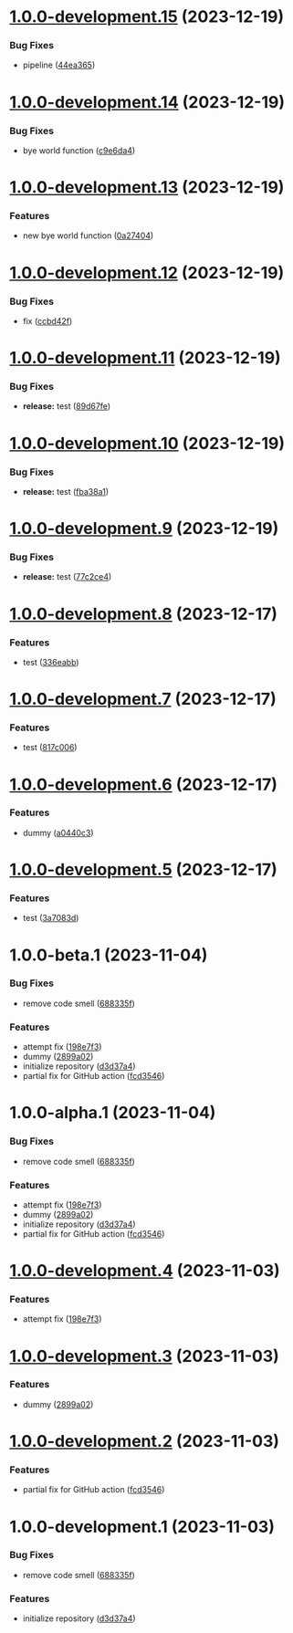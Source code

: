 # [1.0.0-development.15](https://github.com/ikari-engine/last-test/compare/v1.0.0-development.14...v1.0.0-development.15) (2023-12-19)

### Bug Fixes

- pipeline ([44ea365](https://github.com/ikari-engine/last-test/commit/44ea3658ad72a7a55c2876ba9b17b84760c82a6a))

# [1.0.0-development.14](https://github.com/ikari-engine/last-test/compare/v1.0.0-development.13...v1.0.0-development.14) (2023-12-19)

### Bug Fixes

- bye world function ([c9e6da4](https://github.com/ikari-engine/last-test/commit/c9e6da42f865919139ecfa7b1ac879109402f6fd))

# [1.0.0-development.13](https://github.com/ikari-engine/last-test/compare/v1.0.0-development.12...v1.0.0-development.13) (2023-12-19)

### Features

- new bye world function ([0a27404](https://github.com/ikari-engine/last-test/commit/0a27404bdcdbf9ba4cce7e377d557a6e7e44af97))

# [1.0.0-development.12](https://github.com/ikari-engine/last-test/compare/v1.0.0-development.11...v1.0.0-development.12) (2023-12-19)

### Bug Fixes

- fix ([ccbd42f](https://github.com/ikari-engine/last-test/commit/ccbd42f0a8cd8c8fc9bb01a9c3d4cd2b9047e610))

# [1.0.0-development.11](https://github.com/ikari-engine/last-test/compare/v1.0.0-development.10...v1.0.0-development.11) (2023-12-19)

### Bug Fixes

- **release:** test ([89d67fe](https://github.com/ikari-engine/last-test/commit/89d67fe2e8f3a9ce4eb64a745ab6e17a4e6f375e))

# [1.0.0-development.10](https://github.com/ikari-engine/last-test/compare/v1.0.0-development.9...v1.0.0-development.10) (2023-12-19)

### Bug Fixes

- **release:** test ([fba38a1](https://github.com/ikari-engine/last-test/commit/fba38a161d098c23114f407a5e9b58fb89fdf7ce))

# [1.0.0-development.9](https://github.com/ikari-engine/last-test/compare/v1.0.0-development.8...v1.0.0-development.9) (2023-12-19)

### Bug Fixes

- **release:** test ([77c2ce4](https://github.com/ikari-engine/last-test/commit/77c2ce486804195b15f6593c525c86bcd72e012d))

# [1.0.0-development.8](https://github.com/ikari-engine/last-test/compare/v1.0.0-development.7...v1.0.0-development.8) (2023-12-17)

### Features

- test ([336eabb](https://github.com/ikari-engine/last-test/commit/336eabb7a848a3afee5d016b5b8abf80a8c3bb49))

# [1.0.0-development.7](https://github.com/ikari-engine/last-test/compare/v1.0.0-development.6...v1.0.0-development.7) (2023-12-17)

### Features

- test ([817c006](https://github.com/ikari-engine/last-test/commit/817c00672ba2c7f50bfcbd2c18660dde02f76967))

# [1.0.0-development.6](https://github.com/ikari-engine/last-test/compare/v1.0.0-development.5...v1.0.0-development.6) (2023-12-17)

### Features

- dummy ([a0440c3](https://github.com/ikari-engine/last-test/commit/a0440c30017c50950888a80dc24c01801d159056))

# [1.0.0-development.5](https://github.com/ikari-engine/last-test/compare/v1.0.0-development.4...v1.0.0-development.5) (2023-12-17)

### Features

- test ([3a7083d](https://github.com/ikari-engine/last-test/commit/3a7083d6abecba09f3b5f63e8b99a7d1bdbf27bd))

# 1.0.0-beta.1 (2023-11-04)

### Bug Fixes

- remove code smell ([688335f](https://github.com/ikari-engine/last-test/commit/688335f60adbdb063677485a173ef68e6b8a0b17))

### Features

- attempt fix ([198e7f3](https://github.com/ikari-engine/last-test/commit/198e7f3b5bd11e3d5f0c71a4fd194bec4664b5bb))
- dummy ([2899a02](https://github.com/ikari-engine/last-test/commit/2899a02062dc8f056d53d4872a364c01bd4831e9))
- initialize repository ([d3d37a4](https://github.com/ikari-engine/last-test/commit/d3d37a48d3a37c698c05fd8cde49bc685dff546c))
- partial fix for GitHub action ([fcd3546](https://github.com/ikari-engine/last-test/commit/fcd354627d89d3e1845602e52f3a0381e032b513))

# 1.0.0-alpha.1 (2023-11-04)

### Bug Fixes

- remove code smell ([688335f](https://github.com/ikari-engine/last-test/commit/688335f60adbdb063677485a173ef68e6b8a0b17))

### Features

- attempt fix ([198e7f3](https://github.com/ikari-engine/last-test/commit/198e7f3b5bd11e3d5f0c71a4fd194bec4664b5bb))
- dummy ([2899a02](https://github.com/ikari-engine/last-test/commit/2899a02062dc8f056d53d4872a364c01bd4831e9))
- initialize repository ([d3d37a4](https://github.com/ikari-engine/last-test/commit/d3d37a48d3a37c698c05fd8cde49bc685dff546c))
- partial fix for GitHub action ([fcd3546](https://github.com/ikari-engine/last-test/commit/fcd354627d89d3e1845602e52f3a0381e032b513))

# [1.0.0-development.4](https://github.com/ikari-engine/last-test/compare/v1.0.0-development.3...v1.0.0-development.4) (2023-11-03)

### Features

- attempt fix ([198e7f3](https://github.com/ikari-engine/last-test/commit/198e7f3b5bd11e3d5f0c71a4fd194bec4664b5bb))

# [1.0.0-development.3](https://github.com/ikari-engine/last-test/compare/v1.0.0-development.2...v1.0.0-development.3) (2023-11-03)

### Features

- dummy ([2899a02](https://github.com/ikari-engine/last-test/commit/2899a02062dc8f056d53d4872a364c01bd4831e9))

# [1.0.0-development.2](https://github.com/ikari-engine/last-test/compare/v1.0.0-development.1...v1.0.0-development.2) (2023-11-03)

### Features

- partial fix for GitHub action ([fcd3546](https://github.com/ikari-engine/last-test/commit/fcd354627d89d3e1845602e52f3a0381e032b513))

# 1.0.0-development.1 (2023-11-03)

### Bug Fixes

- remove code smell ([688335f](https://github.com/ikari-engine/last-test/commit/688335f60adbdb063677485a173ef68e6b8a0b17))

### Features

- initialize repository ([d3d37a4](https://github.com/ikari-engine/last-test/commit/d3d37a48d3a37c698c05fd8cde49bc685dff546c))
